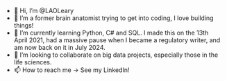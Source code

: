 - 👋 Hi, I’m @LAOLeary
- 👀 I’m a former brain anatomist trying to get into coding, I love building things!
- 🌱 I’m currently learning Python, C# and SQL. I made this on the 13th April 2021, had a massive pause when I became a regulatory writer, and am now back on it in July 2024.
- 💞️ I’m looking to collaborate on big data projects, especially those in the life sciences.
- 📫 How to reach me -> See my LinkedIn!


<!---
LAOLeary/LAOLeary is a ✨ special ✨ repository because its `README.md` (this file) appears on your GitHub profile.
You can click the Preview link to take a look at your changes.
--->
